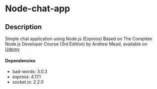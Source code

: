 # Node-chat-app

## Description

Simple chat application using Node.js (Express)
Based on The Complete Node.js Developer Course (3rd Edition) by Andrew Mead, available on [Udemy](https://www.udemy.com/the-complete-nodejs-developer-course-2/)

#### Dependencies

- bad-words: 3.0.3
- express: 4.17.1
- socket.io: 2.2.0
